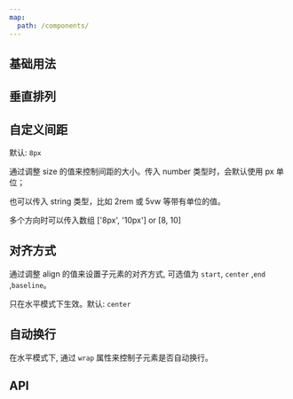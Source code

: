```yaml
---
map:
  path: /components/
---
```


## 基础用法

<demo src="./basic.vue"></demo>

## 垂直排列

<demo src="./direction.vue"></demo>

## 自定义间距

默认: `8px`

通过调整 size 的值来控制间距的大小。传入 number 类型时，会默认使用 px 单位；

也可以传入 string 类型，比如 2rem 或 5vw 等带有单位的值。

多个方向时可以传入数组 ['8px', '10px'] or [8, 10]

<demo src="./size.vue"></demo>

## 对齐方式

通过调整 align 的值来设置子元素的对齐方式, 可选值为 `start`, `center` ,`end` ,`baseline`。

只在水平模式下生效。默认: `center`
<demo src="./align.vue"></demo>

## 自动换行

在水平模式下, 通过 `wrap` 属性来控制子元素是否自动换行。

<demo src="./wrap.vue"></demo>

## API

<API src="../types/index.ts"></API>
